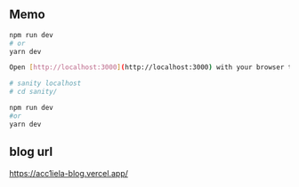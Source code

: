 ## Memo

```bash
npm run dev
# or
yarn dev

Open [http://localhost:3000](http://localhost:3000) with your browser to see the result.

# sanity localhost
# cd sanity/

npm run dev
#or
yarn dev
```

## blog url

https://acc1iela-blog.vercel.app/
